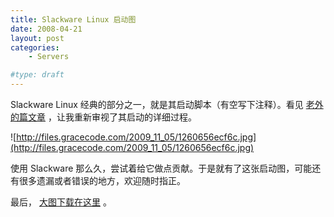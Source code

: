```yaml
---
title: Slackware Linux 启动图
date: 2008-04-21
layout: post
categories:
    - Servers

#type: draft
---
```


Slackware Linux 经典的部分之一，就是其启动脚本（有空写下注释）。看见 [老外的篇文章](http://openskill.info/infobox.php?IDbox=1042) ，让我重新审视了其启动的详细过程。

![http://files.gracecode.com/2009_11_05/1260656ecf6c.jpg](http://files.gracecode.com/2009_11_05/1260656ecf6c.jpg)

使用 Slackware 那么久，尝试着给它做点贡献。于是就有了这张启动图，可能还有很多遗漏或者错误的地方，欢迎随时指正。

最后， [大图下载在这里](http://www.yupoo.com/photos/view?id=ff808081195c5ee601196c554b4170e4) 。
